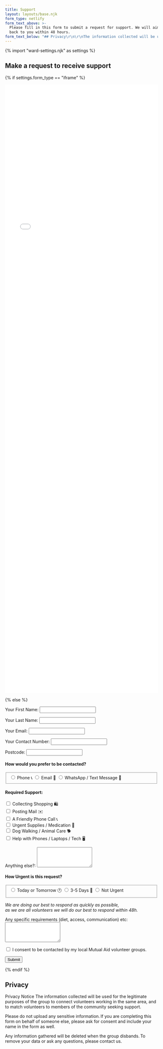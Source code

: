 ```yaml
---
title: Support
layout: layouts/base.njk
form_type: netlify
form_text_above: >-
  Please fill in this form to submit a request for support. We will aim to get
  back to you within 48 hours.
form_text_below: "## Privacy\r\n\r\nThe information collected will be used for the legitimate purposes of the group to connect volunteers working in the same area, and to match volunteers to members of the community seeking support. \r\n\r\nPlease do not upload any sensitive information. If you are completing this form on behalf of someone else, please ask for consent and include your name in the form as well. \r\n\r\nAny information gathered will be deleted when the group disbands. To remove your data or ask any questions, please contact us."
---
```


{% import "ward-settings.njk" as settings %}

## Make a request to receive support

{% if settings.form_type == "iframe" %}

  <iframe src="{{ settings.support_form_link }}" width="100%" height="2000" frameborder="0" marginheight="0" marginwidth="0">Loading…</iframe>

{% else %}

<section id="assistance">
  <div class="form-card">
    <form name="assistance-holloway" method="POST" data-netlify="true">
    <p>
        <label>Your First Name: <input type="text" name="firstname" class="form-input" /></label>
    </p>
    <p>
        <label>Your Last Name: <input type="text" name="lastname" class="form-input" /></label>   
    </p>
    <p>
        <label>Your Email: <input type="email" name="email" class="form-input" /></label>
    </p>
    <p>
        <label>Your Contact Number: <input type="tel" name="contact" class="form-input" /></label>
    </p>
    <p>
        <label>Postcode: <input type="text" name="postcode" class="form-input" /></label>
    </p>
    <h4>How would you prefer to be contacted?</h4>
    <p>
      <fieldset id="contact-preference">
        <input type="radio" value="phone" name="contact-preference" class="form-input">
        <label for="phone">Phone 📞 </label>
        <input type="radio" value="email" name="contact-preference" class="form-input">
        <label for="email">Email 📧 </label>
        <input type="radio" value="sms" name="contact-preference" class="form-input">
        <label for="email">WhatsApp / Text Message 📲 </label>
      </fieldset>
    </p>
        <h4>Required Support:</h4>
    <p>
        <input type="checkbox" id="shopping" name="shopping" value="true" class="form-input">
        <label for="shopping">Collecting Shopping 🛍️ </label>
        <br>      
        <input type="checkbox" id="mail" name="mail" value="true" class="form-input">
        <label for="mail"> Posting Mail ✉️</label>
        <br>
        <input type="checkbox" id="phonecall" name="phonecall" value="true" class="form-input">
        <label for="phonecall"> A Friendly Phone Call 📞</label>
        <br>
        <input type="checkbox" id="supplies" name="supplies" value="true" class="form-input">
        <label for="supplies"> Urgent Supplies / Medication 💊</label>
        <br>
        <input type="checkbox" id="dogwalk" name="dogwalk" value="true" class="form-input">
        <label for="dogwalk"> Dog Walking / Animal Care 🐕</label>
        <br/>
        <input type="checkbox" id="tech-help" name="tech-help" value="true" class="form-input">
        <label for="tech-help">Help with Phones / Laptops / Tech  🖥️</label>
        <br/>  
    </p>
      <p>
        <label>Anything else?: <textarea rows="4" name="assist-what" class="form-input"></textarea></label>
      </p>
      <h4>How Urgent is this request?</h4>
      <p>
        <fieldset id="urgency">
          <input type="radio" name="urgency" value="day" class="form-input">
          <label for="daytime">Today or Tomorrow 🕐</label>
          <input type="radio" name="urgency" value="week" class="form-input">
          <label for="evening">3-5 Days 📅</label>
          <input type="radio" name="urgency" value="noturgent" class="form-input">
          <label for="irregular">Not Urgent</label>
        </fieldset>
      </p>
      <i>
        We are doing our best to respond as quickly as possible,
        <br/>
        as we are all volunteers we will do our best to respond within 48h. 
      </i>
      <p>
        <label>Any specific requirements (diet, access, communication) etc: <textarea rows="4" name="assist-requirements" class="form-input"></textarea></label>
      </p>
      <p>
        <div data-netlify-recaptcha="true"></div>
      </p>
      <p>
        <input type="checkbox" id="consent" name="consent" value="true" class="form-input">
        <label for="consent">I consent to be contacted by my local Mutual Aid volunteer groups.</label>
      </p>
      <p>
        <input type="submit" class="button"></input>
      </p>
    </form>
  </div>
</section>

{% endif %}

## Privacy

Privacy Notice
The information collected will be used for the legitimate purposes of the group to connect volunteers working in the same area, and to match volunteers to members of the community seeking support. 

Please do not upload any sensitive information. If you are completing this form on behalf of someone else, please ask for consent and include your name in the form as well. 

Any information gathered will be deleted when the group disbands. To remove your data or ask any questions, please contact us.
